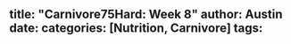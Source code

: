title: "Carnivore75Hard: Week 8"
author: Austin
date:
categories: [Nutrition, Carnivore]
tags: 
---
